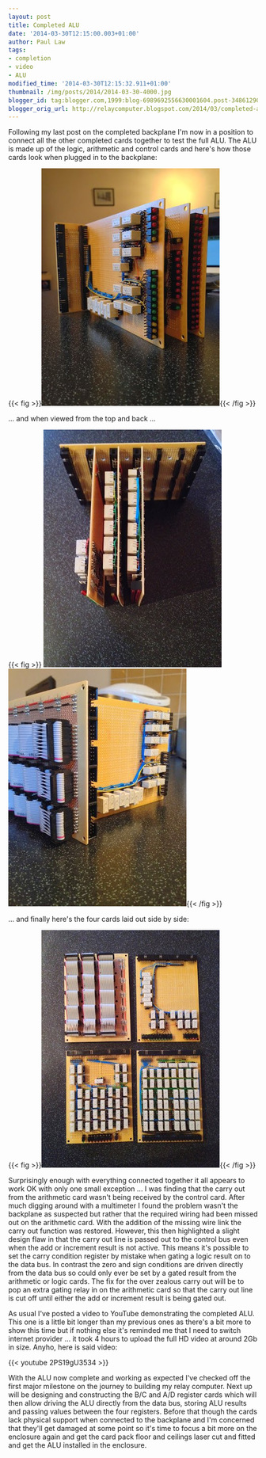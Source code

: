 ```yaml
---
layout: post
title: Completed ALU
date: '2014-03-30T12:15:00.003+01:00'
author: Paul Law
tags:
- completion
- video
- ALU
modified_time: '2014-03-30T12:15:32.911+01:00'
thumbnail: /img/posts/2014/2014-03-30-4000.jpg
blogger_id: tag:blogger.com,1999:blog-6989692556630001604.post-3486129073758146018
blogger_orig_url: http://relaycomputer.blogspot.com/2014/03/completed-alu.html
---
```


Following my last post on the completed backplane I'm now in a position to 
connect all the other completed cards together to test the full ALU. The ALU 
is made up of the logic, arithmetic and control cards and here's how those 
cards look when plugged in to the backplane:

{{< fig >}}![ALU Cards attached to Backplane](/img/posts/2014/2014-03-30-0000.jpg){{< /fig >}}

... and 
when viewed from the top and back ...

{{< fig >}}
![ALU Card Pack (viewed from top)](/img/posts/2014/2014-03-30-0001.jpg)
![ALU Card Pack (viewed from rear)](/img/posts/2014/2014-03-30-0002.jpg){{< /fig >}}

... 
and finally here's the four cards laid out side by side:

{{< fig >}}![Three ALU Cards + Backplane](/img/posts/2014/2014-03-30-0003.jpg){{< /fig >}}

Surprisingly enough with everything connected together it all 
appears to work OK with only one small exception ... I was finding that the 
carry out from the arithmetic card wasn't being received by the control card. 
After much digging around with a multimeter I found the problem wasn't the 
backplane as suspected but rather that the required wiring had been missed out 
on the arithmetic card. With the addition of the missing wire link the carry 
out function was restored. However, this then highlighted a slight design flaw 
in that the carry out line is passed out to the control bus even when the add 
or increment result is not active. This means it's possible to set the carry 
condition register by mistake when gating a logic result on to the data bus. 
In contrast the zero and sign conditions are driven directly from the data bus 
so could only ever be set by a gated result from the arithmetic or logic 
cards. The fix for the over zealous carry out will be to pop an extra gating 
relay in on the arithmetic card so that the carry out line is cut off until 
either the add or increment result is being gated out.

As usual 
I've posted a video to YouTube demonstrating the completed ALU. This one is a 
little bit longer than my previous ones as there's a bit more to show this 
time but if nothing else it's reminded me that I need to switch internet 
provider ... it took 4 hours to upload the full HD video at around 2Gb in 
size. Anyho, here is said video:

{{< youtube 2PS19gU3534 >}}

With the 
ALU now complete and working as expected I've checked off the first major 
milestone on the journey to building my relay computer. Next up will be 
designing and constructing the B/C and A/D register cards which will then 
allow driving the ALU directly from the data bus, storing ALU results and 
passing values between the four registers. Before that though the cards lack 
physical support when connected to the backplane and I'm concerned that 
they'll get damaged at some point so it's time to focus a bit more on the 
enclosure again and get the card pack floor and ceilings laser cut and fitted 
and get the ALU installed in the enclosure. 
